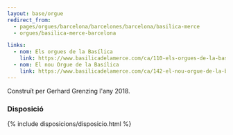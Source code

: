 ```yaml
---
layout: base/orgue
redirect_from:
  - pages/orgues/barcelona/barcelones/barcelona/basilica-merce
  - orgues/basilica-merce-barcelona

links:
  - nom: Els orgues de la Basílica
    link: https://www.basilicadelamerce.com/ca/110-els-orgues-de-la-basilica.html
  - nom: El nou Orgue de la Basílica
    link: https://www.basilicadelamerce.com/ca/142-el-nou-orgue-de-la-basilica.html
---
```


Construït per Gerhard Grenzing l'any 2018. 

### Disposició

{% include disposicions/disposicio.html %}

